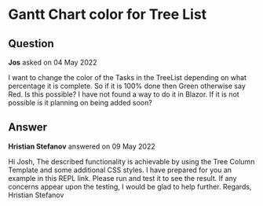 # Gantt Chart color for Tree List

## Question

**Jos** asked on 04 May 2022

I want to change the color of the Tasks in the TreeList depending on what percentage it is complete. So if it is 100% done then Green otherwise say Red. Is this possible? I have not found a way to do it in Blazor. If it is not possible is it planning on being added soon?

## Answer

**Hristian Stefanov** answered on 09 May 2022

Hi Josh, The described functionality is achievable by using the Tree Column Template and some additional CSS styles. I have prepared for you an example in this REPL link. Please run and test it to see the result. If any concerns appear upon the testing, I would be glad to help further. Regards, Hristian Stefanov
